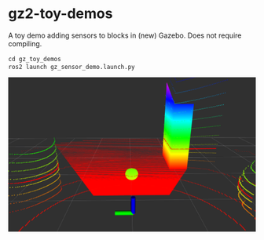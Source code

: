 # gz2-toy-demos
A toy demo adding sensors to blocks in (new) Gazebo. Does not require compiling.

```
cd gz_toy_demos
ros2 launch gz_sensor_demo.launch.py
```

![](images/example.png)
